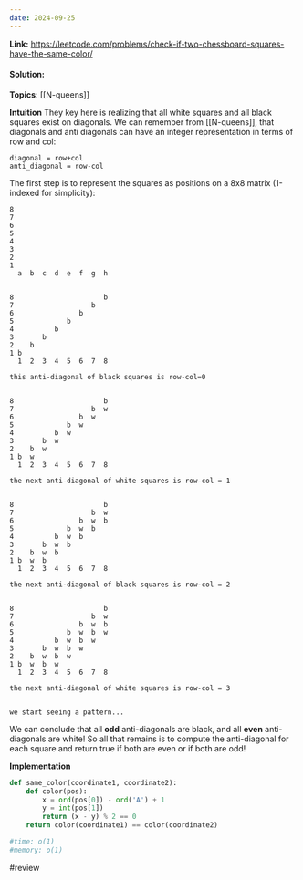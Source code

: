 ```yaml
---
date: 2024-09-25
---
```

**Link:** https://leetcode.com/problems/check-if-two-chessboard-squares-have-the-same-color/
#### Solution:

**Topics**: [[N-queens]]

**Intuition**
They key here is realizing that all white squares and all black squares exist on diagonals. We can remember from [[N-queens]], that diagonals and anti diagonals can have an integer representation in terms of row and col:

```
diagonal = row+col
anti_diagonal = row-col
```

The first step is to represent the squares as positions on a 8x8 matrix (1-indexed for simplicity):

```
8
7
6
5
4
3
2
1
  a  b  c  d  e  f  g  h


8                      b
7                   b
6                b
5             b
4          b
3       b
2    b
1 b
  1  2  3  4  5  6  7  8

this anti-diagonal of black squares is row-col=0


8                      b
7                   b  w
6                b  w
5             b  w
4          b  w
3       b  w
2    b  w
1 b  w
  1  2  3  4  5  6  7  8

the next anti-diagonal of white squares is row-col = 1


8                      b
7                   b  w
6                b  w  b
5             b  w  b
4          b  w  b
3       b  w  b
2    b  w  b
1 b  w  b
  1  2  3  4  5  6  7  8

the next anti-diagonal of black squares is row-col = 2


8                      b
7                   b  w
6                b  w  b
5             b  w  b  w
4          b  w  b  w
3       b  w  b  w
2    b  w  b  w
1 b  w  b  w
  1  2  3  4  5  6  7  8

the next anti-diagonal of white squares is row-col = 3


we start seeing a pattern...
```

We can conclude that all **odd** anti-diagonals are black, and all **even** anti-diagonals are white!
So all that remains is to compute the anti-diagonal for each square and return true if both are even or if both are odd!

**Implementation**
```python
def same_color(coordinate1, coordinate2):
	def color(pos):
		x = ord(pos[0]) - ord('A') + 1
		y = int(pos[1])
		return (x - y) % 2 == 0
	return color(coordinate1) == color(coordinate2)

#time: o(1)
#memory: o(1)
```

#review 


